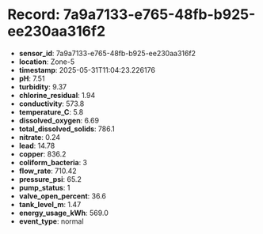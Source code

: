 # Record: 7a9a7133-e765-48fb-b925-ee230aa316f2

- **sensor_id**: 7a9a7133-e765-48fb-b925-ee230aa316f2
- **location**: Zone-5
- **timestamp**: 2025-05-31T11:04:23.226176
- **pH**: 7.51
- **turbidity**: 9.37
- **chlorine_residual**: 1.94
- **conductivity**: 573.8
- **temperature_C**: 5.8
- **dissolved_oxygen**: 6.69
- **total_dissolved_solids**: 786.1
- **nitrate**: 0.24
- **lead**: 14.78
- **copper**: 836.2
- **coliform_bacteria**: 3
- **flow_rate**: 710.42
- **pressure_psi**: 65.2
- **pump_status**: 1
- **valve_open_percent**: 36.6
- **tank_level_m**: 1.47
- **energy_usage_kWh**: 569.0
- **event_type**: normal